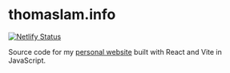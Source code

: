 # thomaslam.info

[![Netlify Status](https://api.netlify.com/api/v1/badges/0582372e-205e-4fcc-82c5-ffb697d0ce09/deploy-status)](https://app.netlify.com/sites/polite-figolla-ff289b/deploys)

Source code for my [personal website](https://thomaslam.info) built with React and Vite in JavaScript.